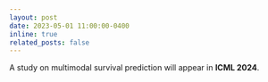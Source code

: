 ```yaml
---
layout: post
date: 2023-05-01 11:00:00-0400
inline: true
related_posts: false
---
```


A study on multimodal survival prediction will appear in **ICML 2024**.
